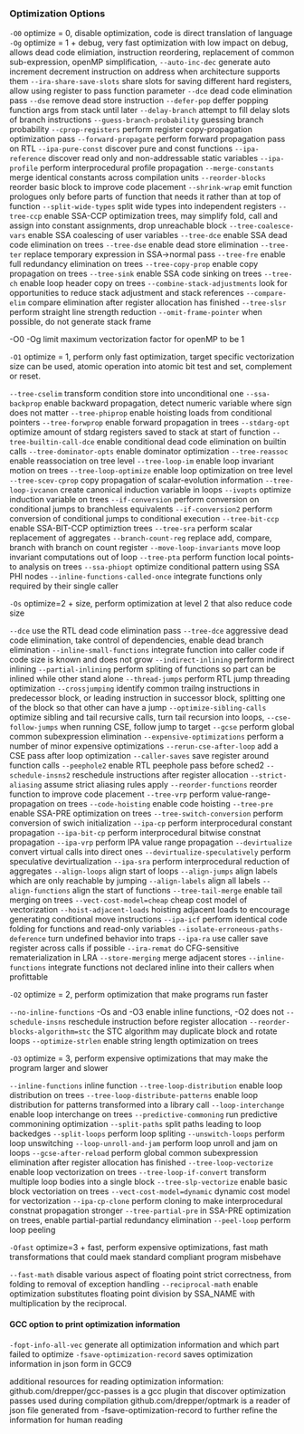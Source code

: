 ### Optimization Options
`-O0` optimize = 0, disable optimization, code is direct translation of language
`-Og` optimize = 1 + debug, very fast optimization with low impact on debug, allows dead code elimiation, instruction reordering, replacement of common sub-expression, openMP simplification, 
`--auto-inc-dec` generate auto increment decrement instruction on address when architecture supports them
`--ira-share-save-slots` share slots for saving different hard registers, allow using register to pass function parameter
`--dce` dead code elimination pass
`--dse` remove dead store instruction
`--defer-pop` deffer popping function args from stack until later
`--delay-branch` attempt to fill delay slots of branch instructions
`--guess-branch-probability` guessing branch probability
`--cprop-registers` perform register copy-propagation optimization pass
`--forward-propagate` perform forward propagation pass on RTL
`--ipa-pure-const` discover pure and const functions
`--ipa-reference` discover read only and non-addressable static variables
`--ipa-profile` perform interprocedural profile propagation
`--merge-constants` merge identical constants across compilation units
`--reorder-blocks` reorder basic block to improve code placement
`--shrink-wrap` emit function prologues only before parts of function that needs it rather than at top of function
`--split-wide-types` split wide types into independent registers
`--tree-ccp` enable SSA-CCP optimization trees, may simplify fold, call and assign into constant assignments, drop unreachable block
`--tree-coalesce-vars` enable SSA coalescing of user variables
`--tree-dce` enable SSA dead code elimination on trees
`--tree-dse` enable dead store elimination
`--tree-ter` replace temporary expression in SSA->normal pass
`--tree-fre` enable full redundancy elimination on trees
`--tree-copy-prop` enable copy propagation on trees
`--tree-sink` enable SSA code sinking on trees
`--tree-ch` enable loop header copy on trees
`--combine-stack-adjustments` look for opportunities to reduce stack adjustment and stack references
`--compare-elim` compare elimination after register allocation has finished
`--tree-slsr` perform straight line strength reduction
`--omit-frame-pointer` when possible, do not generate stack frame

-O0 -Og limit maximum vectorization factor for openMP to be 1

`-O1` optimize = 1, perform only fast optimization, target specific vectorization size can be used, atomic operation into atomic bit test and set, complement or reset.

`--tree-cselim` transform condition store into unconditional one
`--ssa-backprop` enable backward propagation, detect numeric variable where sign does not matter
`--tree-phiprop` enable hoisting loads from conditional pointers
`--tree-forwprop` enable forward propagation in trees
`--stdarg-opt` optimize amount of stdarg registers saved to stack at start of function
`--tree-builtin-call-dce` enable conditional dead code elimination on builtin calls
`--tree-dominator-opts` enable dominator optimization
`--tree-reassoc` enable reassociation on tree level
`--tree-loop-im` enable loop invariant motion on trees
`--tree-loop-optimize` enable loop optimization on tree level
`--tree-scev-cprop` copy propagation of scalar-evolution information
`--tree-loop-ivcanon` create canonical induction variable in loops
`--ivopts` optimize induction variable on trees
`--if-conversion` perform conversion on conditional jumps to branchless equivalents
`--if-conversion2` perform conversion of conditional jumps to conditional execution
`--tree-bit-ccp` enable SSA-BIT-CCP optimiztion trees
`--tree-sra` perform scalar replacement of aggregates
`--branch-count-reg` replace add, compare, branch with branch on count register
`--move-loop-invariants` move loop invariant computations out of loop
`--tree-pta` perform function local points-to analysis on trees
`--ssa-phiopt` optimize conditional pattern using SSA PHI nodes
`--inline-functions-called-once` integrate functions only required by their single caller

`-Os` optimize=2 + size, perform optimization at level 2 that also reduce code size

`--dce` use the RTL dead code elimination pass
`--tree-dce` aggressive dead code elimination, take control of dependencies, enable dead branch elimination
`--inline-small-functions` integrate function into caller code if code size is known and does not grow
`--indirect-inlining` perform indirect inlining 
`--partial-inlining` perform spliting of functions so part can be inlined while other stand alone
`--thread-jumps` perform RTL jump threading optimization
`--crossjumping` identify common trailng instructions in predecessor block, or leading instruction in successor block, splitting one of the block so that other can have a jump
`--optimize-sibling-calls` optimize sibling and tail recursive calls, turn tail recursion into loops, 
`--cse-follow-jumps` when running CSE, follow jump to target
`--gcse` perform global common subexpression elimination
`--expensive-optimizations` perform a number of minor expensive optimizations
`--rerun-cse-after-loop` add a CSE pass after loop optimization
`--caller-saves` save register around function calls
`--peephole2` enable RTL peephole pass before sched2
`--schedule-insns2` reschedule instructions after register allocation
`--strict-aliasing` assume strict aliasing rules apply
`--reorder-functions` reorder function to improve code placement
`--tree-vrp` perform value-range-propagation on trees
`--code-hoisting` enable code hoisting
`--tree-pre` enable SSA-PRE optimization on trees
`--tree-switch-conversion` perform conversion of swich initialization
`--ipa-cp` perform interprocedural constant propagation
`--ipa-bit-cp` perform interprocedural bitwise constnat propagation
`--ipa-vrp` perform IPA value range propagation
`--devirtualize` convert virtual calls into direct ones
`--devirtualize-speculatively` perform speculative devirtualization
`--ipa-sra` perform interprocedural reduction of aggregates
`--align-loops` align start of loops
`--align-jumps` align labels which are only reachable by jumping
`--align-labels` align all labels
`--align-functions` align the start of functions
`--tree-tail-merge` enable tail merging on trees
`--vect-cost-model=cheap` cheap cost model of vectorization
`--hoist-adjacent-loads` hoisting adjacent loads to encourage generating conditional move instructions
`--ipa-icf` perform identical code folding for functions and read-only variables
`--isolate-erroneous-paths-deference` turn undefined behavior into traps
`--ipa-ra` use caller save register across calls if possible
`--ira-remat` do CFG-sensitive rematerialization in LRA
`--store-merging` merge adjacent stores
`--inline-functions` integrate functions not declared inline into their callers when profittable

`-O2` optimize = 2, perform optimization that make programs run faster

`--no-inline-functions` -Os and -O3 enable inline functions, -O2 does not
`--schedule-insns` reschedule instruction before register allocation
`--reorder-blocks-algorithm=stc` the STC algorithm may duplicate block and rotate loops 
`--optimize-strlen` enable string length optimization on trees

`-O3` optimize = 3, perform expensive optimizations that may make the program larger and slower

`--inline-functions` inline function
`--tree-loop-distribution` enable loop distribution on trees
`--tree-loop-distribute-patterns` enable loop distribution for patterns transformed into a library call
`--loop-interchange` enable loop interchange on trees
`--predictive-commoning` run predictive commonining optimization
`--split-paths` split paths leading to loop backedges
`--split-loops` perform loop spliting
`--unswitch-loops` perform loop unswitching
`--loop-unroll-and-jam` perform loop unroll and jam on loops
`--gcse-after-reload` perform global common subexpression elimination after register allocation has finished
`--tree-loop-vectorize` enable loop vectorization on trees
`--tree-loop-if-convert` transform multiple loop bodies into a single block
`--tree-slp-vectorize` enable basic block vectoriation on trees
`--vect-cost-model=dynamic` dynamic cost model for vectorization
`--ipa-cp-clone` perform cloning to make interprocedural constnat propagation stronger
`--tree-partial-pre` in SSA-PRE optimization on trees, enable partial-partial redundancy elimination
`--peel-loop` perform loop peeling

`-Ofast` optimize=3 + fast, perform expensive optimizations, fast math transformations that could maek standard compliant program misbehave

`--fast-math` disable various aspect of floating point strict correctness, from folding to removal of exception handling
`--reciprocal-math` enable optimization substitutes floating point division by SSA_NAME with multiplication by the reciprocal.

#### GCC option to print optimization information
`-fopt-info-all-vec` generate all optimization information and which part failed to optimize
`-fsave-optimization-record` saves optimization information in json form in GCC9

additional resources for reading optimization information:
github.com/drepper/gcc-passes is a gcc plugin that discover optimization passes used during compilation
github.com/drepper/optmark is a reader of json file generated from -fsave-optimization-record to further refine the information for human reading
